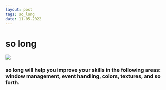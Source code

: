 ```yaml
---
layout: post
tags: so_long
date: 11-05-2022
---
```


# so long
![](/blog/solong.png)

### so long will help you improve your skills in the following areas: window management, event handling, colors, textures, and so forth.